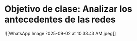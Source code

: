 # Objetivo de clase: Analizar los antecedentes de las redes

![[WhatsApp Image 2025-09-02 at 10.33.43 AM.jpeg]]

